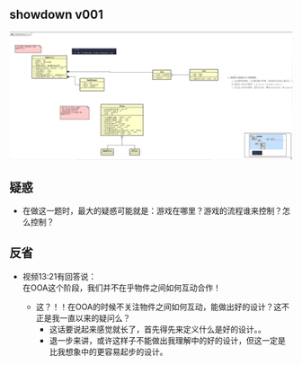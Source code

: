 
## showdown v001

![v001](./docs/images/v001.png)

## 疑惑

- 在做这一题时，最大的疑惑可能就是：游戏在哪里？游戏的流程谁来控制？怎么控制？

## 反省

- 视频13:21有回答说：  
  在OOA这个阶段，我们并不在乎物件之间如何互动合作！

  - 这？！！在OOA的时候不关注物件之间如何互动，能做出好的设计？这不正是我一直以来的疑问么？  
    - 这话要说起来感觉就长了，首先得先来定义什么是好的设计。。
    - 退一步来讲，或许这样子不能做出我理解中的好的设计，但这一定是比我想象中的更容易起步的设计。

